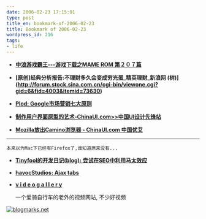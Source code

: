 ```yaml
---
date: 2006-02-23 17:15:01
type: post
title_en: bookmark-of-2006-02-23
title: Bookmark of 2006-02-23
wordpress_id: 216
tags:
- life
---
```


* **[中浪游戏霸王---游戏下载之MAME ROM 第２０７篇](http://www.joinnow.com.cn/game/download_mame207.html)**
	
* **[原创]经典分析报告:不理财多久会变成穷光蛋_精英理财_新浪网 (树)](http://forum.stock.sina.com.cn/cgi-bin/viewone.cgi?gid=6&fid=4003&itemid=73630)**
	
* **[Plod: Google市场营销七大原则](http://plod.popoever.com/archives/000838.html)**
	
* **[制作用户界面原型的艺术-ChinaUI.com>>中国UI设计先锋站](http://www.chinaui.com/article/detail/20051011140727.html)**
	
* **[Mozilla放出Camino浏览器 - ChinaUI.com 中国优艾](http://www.chinaui.com/news/detail/20060216093301.html)**
---

	本来以为Mac下已经有Firefox了,谁知道原来没有...
	
* **[Tinyfool的开发日记(blog): 尝试在SEO中利用马太效应](http://www.tinydust.net/prog/diary/2006/02/seo.html)**
	
* **[havocStudios: Ajax tabs](http://www.havocstudios.com/articles/ajax/ajax_tabs/)**
	
* **[v i d e o g a l l e r y](http://www.digave.com/videos/)**

	一个爱骑自行车的老外的视频网站, 不少好视频

[![blogmarks.net](http://blogmarks.net/img/button.png)](http://blogmarks.net/user/nickcheng)
